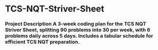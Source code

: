 # TCS-NQT-Striver-Sheet
### Project Description A 3-week coding plan for the TCS NQT Striver Sheet, splitting 90 problems into 30 per week, with 6 problems daily across 5 days. Includes a tabular schedule for efficient TCS NQT preparation.
